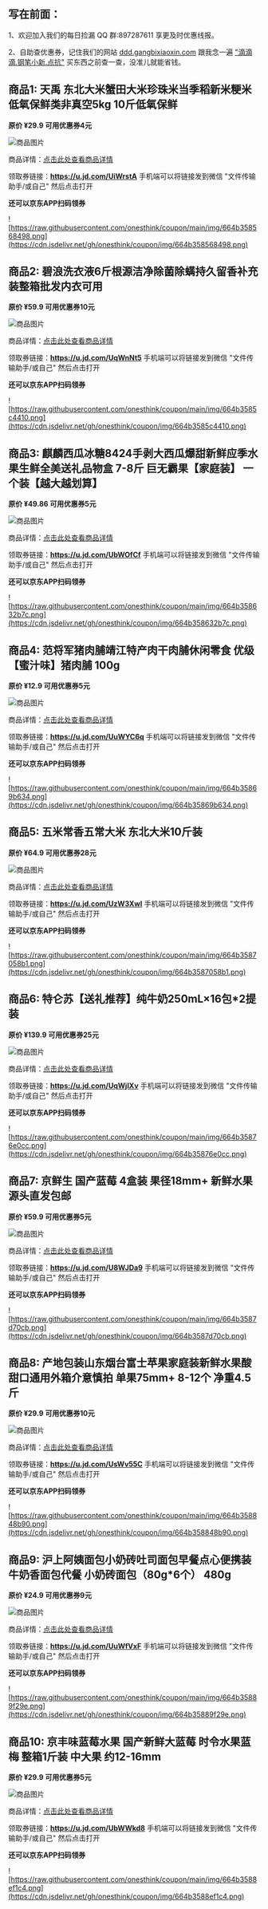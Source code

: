 ## 写在前面：

1、欢迎加入我们的每日捡漏 QQ 群:897287611 享更及时优惠线报。

2、自助查优惠券，记住我们的网站 [ddd.gangbixiaoxin.com](https://ddd.gangbixiaoxin.com) 跟我念一遍 ["滴滴滴.钢笔小新.点抗"](https://ddd.gangbixiaoxin.com) 买东西之前查一查，没准儿就能省钱。

## 商品1: 天禹 东北大米蟹田大米珍珠米当季稻新米粳米低氧保鲜类非真空5kg 10斤低氧保鲜

**原价 ¥29.9 可用优惠券4元**

![商品图片](http://img14.360buyimg.com/n1/jfs/t1/138777/39/4815/144668/5f2d0d49E916eaae7/16ff9f5e5dd1dabb.jpg)

商品详情：[点击此处查看商品详情](https://union-click.jd.com/jdc?e=1003156031&amp;p=JF8BARsJK1olXwMEUldeAUsTAF8IGloWWwUDV1ldCkgTBF9MRANLAjZbERscSkAJHTdNTwcKBlMdBgABFksWAmwOGFoWWgYAV1paFxJSXzI4EhlFH3p3Ez49Tj13dGZofxpWGwYLJFJROEonAG4IHFITWgALUW5cWEpHAj8JS1olXQYyFTBdCUkWB20LH2sUbQYEVFleCU4fA28OHFwlXQ4FZInwsJ6dsrqAoo-L1dG784vUtJ-Ji184K1glXQcDVl5ZD0oVA184G2sWbVhsVQ1aDR8WBm5mRh1BGwRQHxkzC04UBW0LHVolXwcDVlxtOHt_UCwBcghAGEFlFlkOXS11eAxJSCJ2Fl9sVlZdXxJxZh8AcltCXAMBKR8AOEsn)

领取券链接：**https://u.jd.com/UiWrstA** 手机端可以将链接发到微信 "文件传输助手/或自己" 然后点击打开

**还可以京东APP扫码领券**

![https://raw.githubusercontent.com/onesthink/coupon/main/img/664b358568498.png](https://cdn.jsdelivr.net/gh/onesthink/coupon/img/664b358568498.png)

## 商品2: 碧浪洗衣液6斤根源洁净除菌除螨持久留香补充装整箱批发内衣可用

**原价 ¥59.9 可用优惠券10元**

![商品图片](http://img14.360buyimg.com/n1/jfs/t1/208615/38/41925/95275/664aecc7F634aa963/4f6d60a0365bfd5b.jpg)

商品详情：[点击此处查看商品详情](https://union-click.jd.com/jdc?e=1003156031&amp;p=JF8BAQ0JK1olXwMEUltUCE0UCl8IE10cXQYEZBoCUBVIMzZNXhpXVhgcDBsJVFRMVnBaRQcLXQ4EXV5dDlRORjNVKwVjAGBQCF0NazJxBS0MaFxLWQ5cNi5RBHsWM2wJG1wcWwEEXVttCRsWU25YGgsUbQYCZA0zXxJFHzRNQVglXDYCUl5aC0oSC28KGFMQbQYKU26KpfPCid7dk-LBw47V7fmIgffDnec4K2sWbQYDVVxdDEwWAW84K1slXjZcOl8ODkMUVj8PdQZTCUAAAFkNZk8XBWsPHV4XbQQDVVxfOHsneGpbY1thGVoBCxkEQCtSdjBUSV5FPAVAOgwldhxBaAwMfS59WH1gHQNZVnsXMw)

领取券链接：**https://u.jd.com/UqWnNt5** 手机端可以将链接发到微信 "文件传输助手/或自己" 然后点击打开

**还可以京东APP扫码领券**

![https://raw.githubusercontent.com/onesthink/coupon/main/img/664b3585c4410.png](https://cdn.jsdelivr.net/gh/onesthink/coupon/img/664b3585c4410.png)

## 商品3: 麒麟西瓜冰糖8424手剥大西瓜爆甜新鲜应季水果生鲜全美送礼品物盒 7-8斤 巨无霸果【家庭装】 一个装【越大越划算】

**原价 ¥49.86 可用优惠券5元**

![商品图片](http://img14.360buyimg.com/n1/jfs/t1/239545/23/7176/122973/663de712F7adab14e/5411b12eef10a5ec.jpg)

商品详情：[点击此处查看商品详情](https://union-click.jd.com/jdc?e=1003156031&amp;p=JF8BARsJK1olXwMEXVZdC0kVB18IGlsUXwUKUFldD0MXCl9MRANLAjZbERscSkAJHTdNTwcKBlMdBgABFksWA24KGFMRWgYFXF5UFxJSXzI4aRJJAgYYPBc4aAtHUy9eSDtrClIAJFJROEonAG4IHFITWgALUW5cWEpHAj8JS1olXQYyFTBdDEoSBG0JGGsUbQYEVFleCU4fA2sMGFglXQ4FZInwsJ6dsrqAoo-L1dG784vUtJ-Ji184K1glXQcDVl5ZD0oVA184G2sWbVhsVQ1bCksSBGxmRh1BGwRVElozC04UAGcPG1klXwcDVlxtOHtsZjdIbDwWP2dEPBpcQBlPRydVfl5GOlpsViUnagJ3emdRaTJXWVYDUAsKOEsn)

领取券链接：**https://u.jd.com/UbWOfCf** 手机端可以将链接发到微信 "文件传输助手/或自己" 然后点击打开

**还可以京东APP扫码领券**

![https://raw.githubusercontent.com/onesthink/coupon/main/img/664b358632b7c.png](https://cdn.jsdelivr.net/gh/onesthink/coupon/img/664b358632b7c.png)

## 商品4: 范将军猪肉脯靖江特产肉干肉脯休闲零食 优级【蜜汁味】猪肉脯 100g

**原价 ¥12.9 可用优惠券5元**

![商品图片](http://img14.360buyimg.com/n1/jfs/t1/197093/2/43523/109828/6640774aFf7443404/a586c877b244b720.jpg)

商品详情：[点击此处查看商品详情](https://union-click.jd.com/jdc?e=1003156031&amp;p=JF8BARsJK1olXwMEXF1VAEIeA18IGlsUXAMLUVxaCEoXAl9MRANLAjZbERscSkAJHTdNTwcKBlMdBgABFksWA24JHlIQXwECVV5cFxJSXzI4T15CL39GEQA-UUhFBxNVZFhCK19WAlJROEonAG4IHFITWgALUW5cWEpHAj8JS1olXQYyFTBdD08UA2kNG2sUbQYEVFleCU4RAGoNHFIlXQ4FZInwsJ6dsrqAoo-L1dG784vUtJ-Ji184K1glXQcDVl5ZD0oVA184G2sWbVhsVQ1aDhkSUWxmRh1BGk1QDVszDEsfA28AGFMlXwcDVlxtOHtMZwQMYxpKWw9kUh44WghzQxhMXFNxNkFsVlpeDAtBQmxYcCUSJH1DIz9VOEsn)

领取券链接：**https://u.jd.com/UuWYC6q** 手机端可以将链接发到微信 "文件传输助手/或自己" 然后点击打开

**还可以京东APP扫码领券**

![https://raw.githubusercontent.com/onesthink/coupon/main/img/664b35869b634.png](https://cdn.jsdelivr.net/gh/onesthink/coupon/img/664b35869b634.png)

## 商品5: 五米常香五常大米  东北大米10斤装

**原价 ¥64.9 可用优惠券28元**

![商品图片](http://img14.360buyimg.com/n1/jfs/t1/229431/3/3451/141258/655f05dcFacdfbb3d/bdd22d645c697216.jpg)

商品详情：[点击此处查看商品详情](https://union-click.jd.com/jdc?e=1003156031&amp;p=JF8BARkJK1olXwMEVlteDUoeBV8IGlodXgcAXFtcDUIXAl9MRANLAjZbERscSkAJHTdNTwcKBlMdBgABFksWAmcLGlkdWAcHXV5cFxJSXzI4WCcTKH5-Slg_WykRWBxwWQlSC01yNFJROEonAG4IHFITWgALUW5cWEpHAj8JS1olXQYyFTBeCUkQA2s4GmsVWwYFV19YAEgUAW4AK1sdWjbV-eaIgvrCi9bchdPC5KHX3eKJlsMnM18LK1sUXAQCUFlcCksnM284GGtLMwdRXF5bC00ebTJOTx0XAANAOlpdDk8WC2cMK1kUXAQAZG5tTBQTA2gIW15RPH19MQEUbihIUTBoeAtzMwRVAigWTwtRVSkKczBHClhGI25dOA)

领取券链接：**https://u.jd.com/UzW3XwI** 手机端可以将链接发到微信 "文件传输助手/或自己" 然后点击打开

**还可以京东APP扫码领券**

![https://raw.githubusercontent.com/onesthink/coupon/main/img/664b3587058b1.png](https://cdn.jsdelivr.net/gh/onesthink/coupon/img/664b3587058b1.png)

## 商品6: 特仑苏【送礼推荐】纯牛奶250mL×16包*2提装

**原价 ¥139.9 可用优惠券25元**

![商品图片](http://img14.360buyimg.com/n1/jfs/t1/199988/6/43650/174634/664b02e2F5351b307/2a0d38da39cb81de.jpg)

商品详情：[点击此处查看商品详情](https://union-click.jd.com/jdc?e=1003156031&amp;p=JF8BARsJK1olXgILUV5eAEsVBF8IGloQWQIHU1leCU4QAl9MRANLAjZbERscSkAJHTdNTwcKBlMdBgABFksWAmoMH14SWgUDUVlcFxJSXzI4TjlmIkRgLR49bS1CXStPexIWR1h6AlJROEonAG4IHFITWgALUW5cWEpHAj8JS1olXQYyFTBdCU8eBmcIH2sUbQYEVFleCU4fAG0OGFklXQ4FZInwsJ6dsrqAoo-L1dG784vUtJ-Ji184K1glXQcDVl5ZD0oVA184G2sWbVhsVQ1VCE0UUWZmRh1BGwReXVozDEsRBmwJGV8lXwcDVlxtOHttdTtBWC9DOwdFDShceiBSQG90aCsSFXlsViQgSTh2ZRZdRQhdG0R3UA1fOEsn)

领取券链接：**https://u.jd.com/UqWjIXv** 手机端可以将链接发到微信 "文件传输助手/或自己" 然后点击打开

**还可以京东APP扫码领券**

![https://raw.githubusercontent.com/onesthink/coupon/main/img/664b35876e0cc.png](https://cdn.jsdelivr.net/gh/onesthink/coupon/img/664b35876e0cc.png)

## 商品7: 京鲜生 国产蓝莓 4盒装 果径18mm+ 新鲜水果 源头直发包邮

**原价 ¥59.9 可用优惠券5元**

![商品图片](http://img14.360buyimg.com/n1/jfs/t1/242409/10/7715/121293/66384f27Fa09cc246/478d3e8692e58d97.jpg)

商品详情：[点击此处查看商品详情](https://union-click.jd.com/jdc?e=1003156031&amp;p=JF8BARAJK1olXDYCVV9cAUMXA2YAGlklGVlaCgFtUQ5SQi0DBUVNGFJeSwUIFxlJX3EIGloUVA4CVFdVCUkIWipURmt8GUd8UQgpYC5EXy0OWzp3NGN-Nw4tBEcnAl8LGlsSVAAFUldYOEpHAj8JS1pFXDYCVG4LZksWAm4NHFIWWgMyVW5dDksQAG4NE1gSVAYBZF5VD3vArtfdkerA1b_WytaKsezCitPchdMlbTYBZF5cCUkXB2gJGVslbQYyV24DZkpEBGoPGwlBM1tEABhfVhZQbWwNGF0UWg4AZFxcCUkVM184fF4WWmdxFV0-SBVsBRRNGyh1NgNrLhk2ZklgdTl_XxJcA1tZAQsBSE4TBl8IKw)

领取券链接：**https://u.jd.com/U8WJDa9** 手机端可以将链接发到微信 "文件传输助手/或自己" 然后点击打开

**还可以京东APP扫码领券**

![https://raw.githubusercontent.com/onesthink/coupon/main/img/664b3587d70cb.png](https://cdn.jsdelivr.net/gh/onesthink/coupon/img/664b3587d70cb.png)

## 商品8: 产地包装山东烟台富士苹果家庭装新鲜水果酸甜口通用外箱介意慎拍 单果75mm+ 8-12个 净重4.5斤

**原价 ¥29.9 可用优惠券10元**

![商品图片](http://img14.360buyimg.com/n1/jfs/t1/133944/32/45095/129101/6642d151F6793360a/45ba84f1b91410b8.jpg)

商品详情：[点击此处查看商品详情](https://union-click.jd.com/jdc?e=1003156031&amp;p=JF8BARsJK1olXwMEXVpYAE0UAl8IGlsUXwIEVVxdD0MVBF9MRANLAjZbERscSkAJHTdNTwcKBlMdBgABFksWA24KH10UXwYFXFxaFxJSXzI4eR1MBEdjXDU-Tx9lHWt1WFIUR14GAlJROEonAG4IHFITWgALUW5cWEpHAj8JS1olXQYyFTBdCk0SA24AGWsUbQYEVFleCU4fAGYKE1IlXQ4FZInwsJ6dsrqAoo-L1dG784vUtJ-Ji184K1glXQcDVl5ZD0oVA184G2sWbVhsVQ1bCx8fCm9mRh1BGwRDERkzDEsRB24PHlolXwcDVlxtOHtjdB9VUghBAF0CEAJfSxlhBwsObFtrAk9sVj8tSE9lWhdNTDBSNXhQIQwjOEsn)

领取券链接：**https://u.jd.com/UsWv55C** 手机端可以将链接发到微信 "文件传输助手/或自己" 然后点击打开

**还可以京东APP扫码领券**

![https://raw.githubusercontent.com/onesthink/coupon/main/img/664b358848b90.png](https://cdn.jsdelivr.net/gh/onesthink/coupon/img/664b358848b90.png)

## 商品9: 沪上阿姨面包小奶砖吐司面包早餐点心便携装牛奶香面包代餐 小奶砖面包（80g*6个） 480g

**原价 ¥24.9 可用优惠券9元**

![商品图片](http://img14.360buyimg.com/n1/jfs/t1/227762/8/18343/94627/6649ea0dFe1f66a60/d5bb0170d799b3db.jpg)

商品详情：[点击此处查看商品详情](https://union-click.jd.com/jdc?e=1003156031&amp;p=JF8BARsJK1olXwMEU1dUAUseBl8IGlodVAEDVVhUC04TA19MRANLAjZbERscSkAJHTdNTwcKBlMdBgABFksWAmcBHFoUWw8BUVpdFxJSXzI4bThJPXpXVFc9UjVLSxpRTxkXFlh-JFJROEonAG4IHFITWgALUW5cWEpHAj8JS1olXQYyFTBdDEsUAmcAGWsUbQYEVFleCU4fAW8BHFslXQ4FZInwsJ6dsrqAoo-L1dG784vUtJ-Ji184K1glXQcDVl5ZD0oVA184G2sWbVhsVQ1bC08eBGZmRh1BGwRADF8zDEsfB2wPGFIlXwcDVlxtOHtwBmwPeihUXmVCCiUJQ01Hag9jHjJiD0FsVikrXjxTSiZWRl1GCVNUVixYOEsn)

领取券链接：**https://u.jd.com/UuWfVxF** 手机端可以将链接发到微信 "文件传输助手/或自己" 然后点击打开

**还可以京东APP扫码领券**

![https://raw.githubusercontent.com/onesthink/coupon/main/img/664b35889f29e.png](https://cdn.jsdelivr.net/gh/onesthink/coupon/img/664b35889f29e.png)

## 商品10: 京丰味蓝莓水果 国产新鲜大蓝莓 时令水果蓝梅 整箱1斤装 中大果 约12-16mm

**原价 ¥29.9 可用优惠券5元**

![商品图片](http://img14.360buyimg.com/n1/jfs/t1/190301/15/43981/352528/663cc04fFb97d4838/e83254c8c07faf06.png)

商品详情：[点击此处查看商品详情](https://union-click.jd.com/jdc?e=1003156031&amp;p=JF8BARsJK1olXwMEXVdUDEgUCl8IGlsUXwUCUFtaAEsSA19MRANLAjZbERscSkAJHTdNTwcKBlMdBgABFksWA24KGFsRWAEKVFtdFxJSXzI4fy0SQ3ZeCAE-fB9JZBsISCZrPgJHJFJROEonAG4IHFITWgALUW5cWEpHAj8JS1olXQYyFTBdC08RBW0OHmsUbQYEVFleCU4fAW0KHFolXQ4FZInwsJ6dsrqAoo-L1dG784vUtJ-Ji184K1glXQcDVl5ZD0oVA184G2sWbVhsVQ1aDUIXAGhmRh1BGwRHCxszC04UBW8JGV8lXwcDVlxtOHt2fWxTbgIRK1lfMQFcdjVnBSpRWlIUFA5sVio-eApuRQ9dHD1yI2NJEigAOEsn)

领取券链接：**https://u.jd.com/UbWWkd8** 手机端可以将链接发到微信 "文件传输助手/或自己" 然后点击打开

**还可以京东APP扫码领券**

![https://raw.githubusercontent.com/onesthink/coupon/main/img/664b3588ef1c4.png](https://cdn.jsdelivr.net/gh/onesthink/coupon/img/664b3588ef1c4.png)

